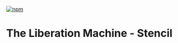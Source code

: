[![npm](https://img.shields.io/npm/v/tlm-stencil?color=blue)](https://www.npmjs.com/package/tlm-stencil)

# The Liberation Machine - Stencil